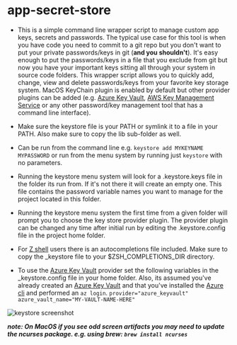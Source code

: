 # app-secret-store

* This is a simple command line wrapper script to manage custom app keys, secrets and passwords.  The typical use case for this tool is when you have code you need to commit to a git repo but you don't want to put your private passwords/keys in git (**and you shouldn't**).  It's easy enough to put the passwords/keys in a file that you exclude from git but now you have your important keys sitting all through your system in source code folders.  This wrapper script allows you to quickly add, change, view and delete passwords/keys from your favorite key storage system.  MacOS KeyChain 
plugin is enabled by default but other provider plugins can be added (e.g. [Azure Key Vault](https://docs.microsoft.com/en-us/azure/key-vault/general/overview), [AWS Key Management Service](https://aws.amazon.com/kms/) or any other password/key management tool that has a command line interface).

* Make sure the keystore file is your PATH or symlink it to a file in your PATH. Also make sure 
to copy the lib sub-folder as well.  

* Can be run from the command line e.g. ```keystore add MYKEYNAME MYPASSWORD``` or run from the menu system
by running just ```keystore``` with no parameters.

* Running the keystore menu system will look for a .keystore.keys file in the folder its run from.  If it's not there it will create an empty one.  This file contains the password variable names you want to manage for the project located in this folder.

* Running the keystore menu system the first time from a given folder will prompt you to choose the key store provider plugin.  The provider plugin can be changed any time after initial run by editing the .keystore.config file in the project home folder.


* For [Z shell](https://en.wikipedia.org/wiki/Z_shell) users there is an autocompletions file included.  Make sure to copy the _keystore file to your $ZSH_COMPLETIONS_DIR directory.

* To use the [Azure Key Vault](https://docs.microsoft.com/en-us/azure/key-vault/general/basic-concepts) provider set the following variables in the _keystore.config file in your home folder.  Also, its assumed you've already created an [Azure Key Vault](https://docs.microsoft.com/en-us/azure/key-vault/general/basic-concepts) and that you've installed the [Azure cli](https://docs.microsoft.com/en-us/cli/azure/install-azure-cli?view=azure-cli-latest) and performed an ```az login```.
```provider="azure_keyvault"```  
```azure_vault_name="MY-VAULT-NAME-HERE"```

![keystore screenshot](images/shreenshot1.png "keystore screenshot")

__*note: On MacOS if you see odd screen artifacts you may need to update the ncurses package. e.g. using brew: ```brew install ncurses```*__
